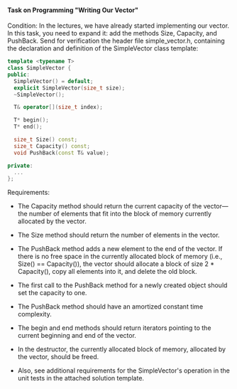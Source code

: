 #### Task on Programming "Writing Our Vector"

Condition:
In the lectures, we have already started implementing our vector. In this task, you need to expand it: add the methods Size, Capacity, and PushBack. Send for verification the header file simple_vector.h, containing the declaration and definition of the SimpleVector class template:

```cpp
template <typename T>
class SimpleVector {
public:
  SimpleVector() = default;
  explicit SimpleVector(size_t size);
  ~SimpleVector();

  T& operator[](size_t index);

  T* begin();
  T* end();

  size_t Size() const;
  size_t Capacity() const;
  void PushBack(const T& value);

private:
  ...
};
```

Requirements:

- The Capacity method should return the current capacity of the vector—the number of elements that fit into the block of memory currently allocated by the vector.

- The Size method should return the number of elements in the vector.

- The PushBack method adds a new element to the end of the vector. If there is no free space in the currently allocated block of memory (i.e., Size() == Capacity()), the vector should allocate a block of size 2 * Capacity(), copy all elements into it, and delete the old block.

- The first call to the PushBack method for a newly created object should set the capacity to one.

- The PushBack method should have an amortized constant time complexity.

- The begin and end methods should return iterators pointing to the current beginning and end of the vector.

- In the destructor, the currently allocated block of memory, allocated by the vector, should be freed.

- Also, see additional requirements for the SimpleVector's operation in the unit tests in the attached solution template.